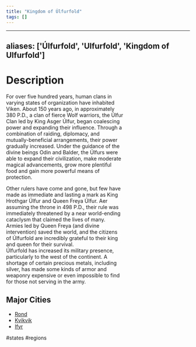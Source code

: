 ```yaml
---
title: "Kingdom of Úlfurfold"
tags: []
---
```


---
aliases: ['Úlfurfold', 'Ulfurfold', 'Kingdom of Ulfurfold']
---

# Description 

For over five hundred years, human clans in  
varying states of organization have inhabited  
Viken. About 150 years ago, in approximately  
380 P.D., a clan of fierce Wolf warriors, the Úlfur  
Clan led by King Asger Úlfur, began coalescing  
power and expanding their influence. Through a  
combination of raiding, diplomacy, and  
mutually-beneficial arrangements, their power  
gradually increased. Under the guidance of the  
divine beings Odin and Balder, the Úlfurs were  
able to expand their civilization, make moderate  
magical advancements, grow more plentiful  
food and gain more powerful means of  
protection.  

Other rulers have come and gone, but few have  
made as immediate and lasting a mark as King  
Hrothgar Úlfur and Queen Freya Úlfur. Aer  
assuming the throne in 498 P.D., their rule was  
immediately threatened by a near world-ending  
cataclysm that claimed the lives of many.  
Armies led by Queen Freya (and divine  
intervention) saved the world, and the citizens  
of Úlfurfold are incredibly grateful to their king  
and queen for their survival.  
Úlfurfold has increased its military presence,  
particularly to the west of the continent. A  
shortage of certain precious metals, including  
silver, has made some kinds of armor and  
weaponry expensive or even impossible to find  
for those not serving in the army.

## Major Cities

- [Rond](content/Places/Rond.md)
- [Kvikvik](content/Places/Kvikvik.md)
- [Ifyr](content/Places/Ifyr.md)

#states #regions 
